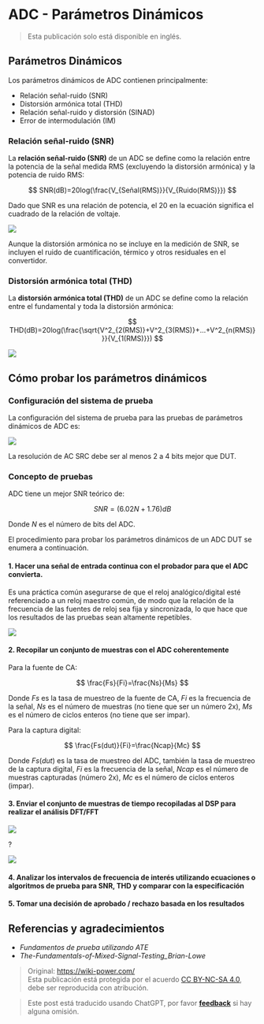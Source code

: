 # ADC - Parámetros Dinámicos

> Esta publicación solo está disponible en inglés.

## Parámetros Dinámicos

Los parámetros dinámicos de ADC contienen principalmente:

- Relación señal-ruido (SNR)
- Distorsión armónica total (THD)
- Relación señal-ruido y distorsión (SINAD)
- Error de intermodulación (IM)

### Relación señal-ruido (SNR)

La **relación señal-ruido (SNR)** de un ADC se define como la relación entre la potencia de la señal medida RMS (excluyendo la distorsión armónica) y la potencia de ruido RMS:

$$
SNR(dB)=20log(\frac{V_{Señal(RMS)}}{V_{Ruido(RMS)}})
$$

Dado que SNR es una relación de potencia, el $20$ en la ecuación significa el cuadrado de la relación de voltaje.

![](https://f004.backblazeb2.com/file/wiki-media/img/20221009221450.png)

Aunque la distorsión armónica no se incluye en la medición de SNR, se incluyen el ruido de cuantificación, térmico y otros residuales en el convertidor.

### Distorsión armónica total (THD)

La **distorsión armónica total (THD)** de un ADC se define como la relación entre el fundamental y toda la distorsión armónica:

$$
THD(dB)=20log(\frac{\sqrt{V^2_{2(RMS)}+V^2_{3(RMS)}+...+V^2_{n(RMS)}}}{V_{1(RMS)}})
$$

![](https://f004.backblazeb2.com/file/wiki-media/img/20221009225800.png)

## Cómo probar los parámetros dinámicos

### Configuración del sistema de prueba

La configuración del sistema de prueba para las pruebas de parámetros dinámicos de ADC es:

![](https://f004.backblazeb2.com/file/wiki-media/img/20221009230212.png)

La resolución de AC SRC debe ser al menos 2 a 4 bits mejor que DUT.

### Concepto de pruebas

ADC tiene un mejor SNR teórico de:

$$
SNR = (6.02N + 1.76) dB
$$

Donde $N$ es el número de bits del ADC.

El procedimiento para probar los parámetros dinámicos de un ADC DUT se enumera a continuación.

#### 1. Hacer una señal de entrada continua con el probador para que el ADC convierta.

Es una práctica común asegurarse de que el reloj analógico/digital esté referenciado a un reloj maestro común, de modo que la relación de la frecuencia de las fuentes de reloj sea fija y sincronizada, lo que hace que los resultados de las pruebas sean altamente repetibles.

![](https://f004.backblazeb2.com/file/wiki-media/img/20221011122459.png)

#### 2. Recopilar un conjunto de muestras con el ADC coherentemente

Para la fuente de CA:

$$
\frac{Fs}{Fi}=\frac{Ns}{Ms}
$$

Donde $Fs$ es la tasa de muestreo de la fuente de CA, $Fi$ es la frecuencia de la señal, $Ns$ es el número de muestras (no tiene que ser un número 2x), $Ms$ es el número de ciclos enteros (no tiene que ser impar).

Para la captura digital:

$$
\frac{Fs(dut)}{Fi}=\frac{Ncap}{Mc}
$$

Donde $Fs(dut)$ es la tasa de muestreo del ADC, también la tasa de muestreo de la captura digital, $Fi$ es la frecuencia de la señal, $Ncap$ es el número de muestras capturadas (número 2x), $Mc$ es el número de ciclos enteros (impar).

#### 3. Enviar el conjunto de muestras de tiempo recopiladas al DSP para realizar el análisis DFT/FFT

![](https://f004.backblazeb2.com/file/wiki-media/img/20221011140834.png)

?

![](https://f004.backblazeb2.com/file/wiki-media/img/20221011140904.png)

#### 4. Analizar los intervalos de frecuencia de interés utilizando ecuaciones o algoritmos de prueba para SNR, THD y comparar con la especificación

#### 5. Tomar una decisión de aprobado / rechazo basada en los resultados

## Referencias y agradecimientos

- _Fundamentos de prueba utilizando ATE_
- _The-Fundamentals-of-Mixed-Signal-Testing_Brian-Lowe_

> Original: <https://wiki-power.com/>  
> Esta publicación está protegida por el acuerdo [CC BY-NC-SA 4.0](https://creativecommons.org/licenses/by/4.0/deed.en), debe ser reproducida con atribución.

> Este post está traducido usando ChatGPT, por favor [**feedback**](https://github.com/linyuxuanlin/Wiki_MkDocs/issues/new) si hay alguna omisión.